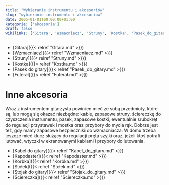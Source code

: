 ```yaml
---
title: "Wybieranie instrumentu i akcesoriów"
slug: "wybieranie-instrumentu-i-akcesoriow"
date: 2005-01-01T00:00:00+01:00
kategorie: ['akcesoria']
draft: false
wikilinks: ['Gitara', 'Wzmacniacz', 'Struny', 'Kostka', 'Pasek_do_gitary', 'Futera%C5%82', 'struny', 'kostka', 'mostek', 'wzmacniacz', 'Kabel_do_gitary', 'Kapodaster', 'Korbka', 'Sto%C5%82ek', 'Stojak_do_gitary', '%C5%9Aciereczka']
---
```

  - [Gitara]({{< relref "Gitara.md" >}})
  - [Wzmacniacz]({{< relref "Wzmacniacz.md" >}})
  - [Struny]({{< relref "Struny.md" >}})
  - [Kostka]({{< relref "Kostka.md" >}})
  - [Pasek do gitary]({{< relref "Pasek_do_gitary.md" >}})
  - [Futerał]({{< relref "Futerał.md" >}})

# Inne akcesoria

Wraz z instrumentem gitarzysta powinien mieć ze sobą przedmioty, które
są, lub mogą się okazać niezbędne: kable, zapasowe
struny<!-- link nie odnosił się do niczego -->, ściereczkę do czyszczenia instrumentu,
pasek, zapasowe kostki<!-- link nie odnosił się do niczego -->, ewentualnie śrubokręt do
regulacji przystawek i mostka<!-- link nie odnosił się do niczego --> oraz przybory do
mycia rąk. Dobrze jest też, gdy mamy zapasowe bezpieczniki do
wzmacniacza<!-- link nie odnosił się do niczego -->. W domu trzeba jeszcze mieć klucz
służący do regulacji pręta szyjki oraz, jeżeli ktoś potrafi lutować,
wtyczki w ekranowanymi kablami i przybory do lutowania.

  - [Kabel do gitary]({{< relref "Kabel_do_gitary.md" >}})
  - [Kapodaster]({{< relref "Kapodaster.md" >}})
  - [Korbka]({{< relref "Korbka.md" >}})
  - [Stołek]({{< relref "Stołek.md" >}})
  - [Stojak do gitary]({{< relref "Stojak_do_gitary.md" >}})
  - [Ściereczka]({{< relref "Ściereczka.md" >}})

